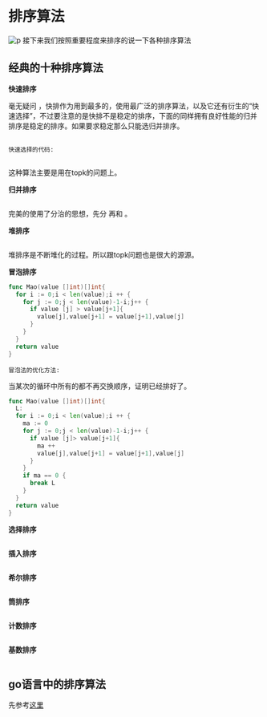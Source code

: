 # 排序算法
![p](https://raw.githubusercontent.com/imgoogege/Sorting-Algorithm/master/res/sort.png)
接下来我们按照重要程度来排序的说一下各种排序算法
## 经典的十种排序算法
**快速排序**

毫无疑问 ，快排作为用到最多的，使用最广泛的排序算法，以及它还有衍生的“快速选择”，不过要注意的是快排不是稳定的排序，下面的同样拥有良好性能的归并排序是稳定的排序。如果要求稳定那么只能选归并排序。

```go

```
`快速选择的代码:`

```go

```
这种算法主要是用在topk的问题上。

**归并排序**

```go

```
完美的使用了分治的思想，先分 再和 。

**堆排序**

```go

```
堆排序是不断堆化的过程。所以跟topk问题也是很大的源源。

**冒泡排序**

```go
func Mao(value []int)[]int{
  for i := 0;i < len(value);i ++ {
    for j := 0;j < len(value)-1-i;j++ {
      if value [j] > value[j+1]{
        value[j],value[j+1] = value[j+1],value[j]
      }
    }
  }
  return value
}

```
`冒泡法的优化方法:`

当某次的循环中所有的都不再交换顺序，证明已经排好了。
```go
func Mao(value []int)[]int{
  L:
  for i := 0;i < len(value);i ++ {
    ma := 0
    for j := 0;j < len(value)-1-i;j++ {
      if value [j]> value[j+1]{
        ma ++
        value[j],value[j+1] = value[j+1],value[j]
      }
    }
    if ma == 0 {
      break L
    }
  }
  return value
}

```

**选择排序**

```go
```
**插入排序**

```go
```

**希尔排序**

```go
```

**筒排序**

```go
```
**计数排序**

```go
```
**基数排序**

```go
```

## go语言中的排序算法
先参考[这里](https://segmentfault.com/a/1190000016514382)
